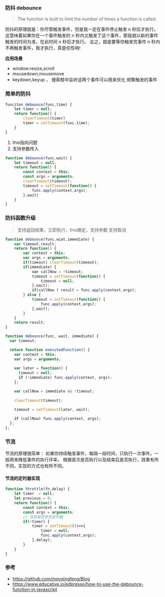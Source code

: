 ### 防抖 debounce

>  The function is built to limit the number of times a function is called.

防抖的原理就是：你尽管触发事件，但是我一定在事件停止触发 n 秒后才执行。
这意味着如果你在一个事件触发的 n 秒内又触发了这个事件，那我就以新的事件触发的时间为准，在此时间 n 秒后才执行。
总之，就是要等你触发完事件 n 秒内不再触发事件，我才执行，真是任性呐!

**应用场景**

- window:resize,scroll
- mousedown,mousemove
- keydown,keyup ， 搜索框中监听这两个事件可以用来优化
频繁触发的事件

### 简单的防抖
```js
funciton debounce(func,time) {
    let timer = null;
    return function() {
        clearTimeout(timer)
        timer = setTimeout(func,time);
    }
}
```
1. this指向问题
2. 支持参数传入
```js
function debounce(func,wait) {
    let timeout = null;
    return function() {
        const context = this;
        const args = arguments;
        clearTimeout(timeout);
        timeout = setTimeout(function() {
            func.apply(context,args);
        },wait)
    }
}
```
### 防抖函数升级
> 支持返回结果，立即执行，this确定，支持参数
> 支持取消
```js
function debounce(func,wiat,immediate) {
    var timeout,result;
    return function() {
        var context = this;
        var args = arguments;
        if(timeout) clearTimeout(timeout);
        if(immediate) {
            var callNow = !timeout;
            timeout = setTimeout(function() {
                timeout = null;
            },wait);
            if(callNow ) result = func.apply(context,args);
        } else {
            timeout = setTimeout(function() {
                func.apply(context,args);
            },wait);
        }
    }
    return result;
}
```
```js
function debounce(func, wait, immediate) {
  var timeout;

  return function executedFunction() {
    var context = this;
    var args = arguments;
	    
    var later = function() {
      timeout = null;
      if (!immediate) func.apply(context, args);
    };

    var callNow = immediate && !timeout;
	
    clearTimeout(timeout);

    timeout = setTimeout(later, wait);
	
    if (callNow) func.apply(context, args);
  };
};
```


### 节流
节流的原理很简单：
如果你持续触发事件，每隔一段时间，只执行一次事件。一般用来降低事件的执行评率。
根据首次是否执行以及结束后是否执行，效果有所不同，实现的方式也有所不同。
#### 节流的定时器实现
```js
function throttle(fn,delay) {
    let timer  = null;
    let previous = 0;
    return function() {
        const context = this;
        const args = arguments;
        // 目前是否存在定时器
        if(!timer) {
            timer = setTimeout(()=>{
                timer = null;
                func.apply(context,args);
            },delay);
        }
    }
}
```

### 参考
- https://github.com/mqyqingfeng/Blog
- https://www.educative.io/edpresso/how-to-use-the-debounce-function-in-javascript